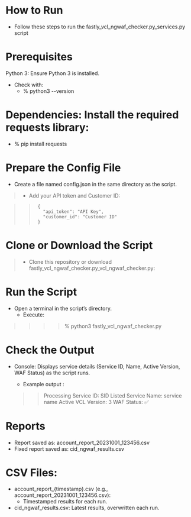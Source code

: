 # How to Run
- Follow these steps to run the fastly_vcl_ngwaf_checker.py_services.py script 

# Prerequisites
Python 3: Ensure Python 3 is installed. 
- Check with:
    - % python3 --version

# Dependencies: Install the required requests library:

   - % pip install requests

# Prepare the Config File
- Create a file named config.json in the same directory as the script.
>   - Add your API token and Customer ID:

>>      {
  >>        "api_token": "API Key",
  >>        "customer_id": "Customer ID"
>>      }

# Clone or Download the Script
>- Clone this repository or download fastly_vcl_ngwaf_checker.py_vcl_ngwaf_checker.py:

# Run the Script
   - Open a terminal in the script’s directory.
      - Execute:

 >>>>  % python3 fastly_vcl_ngwaf_checker.py

# Check the Output
- Console: Displays service details (Service ID, Name, Active Version, WAF Status) as the script runs.
   - Example output :

   >>Processing Service ID: SID Listed
   >>Service Name: service name
   >>Active VCL Version: 3
   >>WAF Status: ✅

# Reports
 - Report saved as: account_report_20231001_123456.csv
 - Fixed report saved as: cid_ngwaf_results.csv

# CSV Files:
- account_report_{timestamp}.csv (e.g., account_report_20231001_123456.csv):
   - Timestamped results for each run.
- cid_ngwaf_results.csv: Latest results, overwritten each run.
